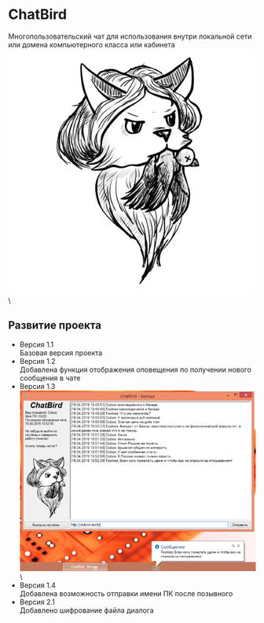 # ChatBird
Многопользовательский чат для использования внутри локальной сети или домена компьютерного класса или кабинета \
![Логотип](https://github.com/Dubos1210/ChatBird/blob/master/logo.png) \

## Развитие проекта
  + Версия 1.1 \
  Базовая версия проекта
  + Версия 1.2 \
  Добавлена функция отображения оповещения по получении нового сообщения в чате
  + Версия 1.3 \
  ![Скриншот версии 1.3](https://github.com/Dubos1210/ChatBird/blob/master/_releases/1.3/screenshot.png) \
  + Версия 1.4 \
  Добавлена возможность отправки имени ПК после позывного
  + Версия 2.1 \
  Добавлено шифрование файла диалога
